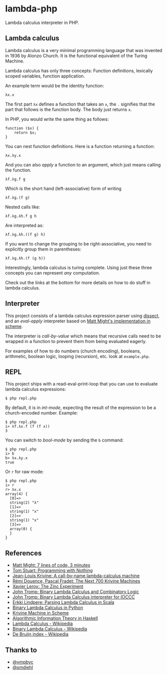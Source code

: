 # lambda-php

Lambda calculus interpreter in PHP.

## Lambda calculus

Lambda calculus is a very minimal programming language that was invented in
1936 by Alonzo Church. It is the functional equivalent of the Turing Machine.

Lambda calculus has only three concepts: Function definitions, lexically
scoped variables, function application.

An example term would be the identity function:

    λx.x

The first part `λx` defines a function that takes an `x`, the `.` signifies
that the part that follows is the function body. The body just returns `x`.

In PHP, you would write the same thing as follows:

    function ($x) {
        return $x;
    }

You can nest function definitions. Here is a function returning a function:

    λx.λy.x

And you can also *apply* a function to an argument, which just means calling
the function.

    λf.λg.f g

Which is the short hand (left-associative) form of writing

    λf.λg.(f g)

Nested calls like:

    λf.λg.λh.f g h

Are interpreted as:

    λf.λg.λh.((f g) h)

If you want to change the grouping to be right-associative, you need to
explicitly group them in parentheses:

    λf.λg.λh.(f (g h))

Interestingly, lambda calculus is turing complete. Using just these three
concepts you can represent *any* computation.

Check out the links at the bottom for more details on how to do stuff in
lambda calculus.

## Interpreter

This project consists of a lambda calculus expression parser using
[dissect](https://github.com/jakubledl/dissect), and an *eval-apply*
interpreter based on [Matt Might's implementation in
scheme](http://matt.might.net/articles/implementing-a-programming-language/).

The interpreter is *call-by-value* which means that recursive calls need to be
wrapped in a function to prevent them from being evaluated eagerly.

For examples of how to do numbers (church encoding), booleans, arithmetic,
boolean logic, looping (recursion), etc. look at `example.php`.

## REPL

This project ships with a read-eval-print-loop that you can use to evaluate
lambda calculus expressions:

    $ php repl.php

By default, it is in *int-mode*, expecting the result of the expression to be
a church-encoded number. Example:

    $ php repl.php
    i> λf.λx.f (f (f x))
    3

You can switch to *bool-mode* by sending the `b` command:

    $ php repl.php
    i> b
    b> λx.λy.x
    true

Or `r` for raw mode:

    $ php repl.php
    i> r
    r> λx.x
    array(4) {
      [0]=>
      string(2) "λ"
      [1]=>
      string(1) "x"
      [2]=>
      string(1) "x"
      [3]=>
      array(0) {
      }
    }

## References

* [Matt Might: 7 lines of code, 3 minutes](http://matt.might.net/articles/implementing-a-programming-language/)
* [Tom Stuart: Programming with Nothing](http://codon.com/programming-with-nothing)
* [Jean-Louis Krivine: A call-by-name lambda-calculus machine](http://www.pps.univ-paris-diderot.fr/~krivine/articles/lazymach.pdf)
* [Rémi Douence, Pascal Fradet: The Next 700 Krivine Machines](http://pop-art.inrialpes.fr/~fradet/PDFs/HOSC07.pdf)
* [Xavier Leroy: The Zinc Experiment](http://citeseerx.ist.psu.edu/viewdoc/summary?doi=10.1.1.43.6772)
* [John Tromp: Binary Lambda Calculus and Combinatory Logic](http://homepages.cwi.nl/~tromp/cl/LC.pdf)
* [John Tromp: Binary Lambda Calculus interpreter for IOCCC](http://www.ioccc.org/2012/tromp/hint.html)
* [Erkki Lindpere: Parsing Lambda Calculus in Scala](http://zeroturnaround.com/rebellabs/parsing-lambda-calculus-in-scala/)
* [Binary Lambda Calculus in Python](https://github.com/sdiehl/bnlc)
* [Krivine Machine in Scheme](https://github.com/ympbyc/Carrot)
* [Algorithmic Information Theory in Haskell](https://github.com/tromp/AIT)
* [Lambda Calculus - Wikipedia](http://en.wikipedia.org/wiki/Lambda_calculus)
* [Binary Lambda Calculus - Wikipedia](http://en.wikipedia.org/wiki/Binary_lambda_calculus)
* [De Bruijn index - Wikipedia](http://en.wikipedia.org/wiki/De_Bruijn_index)

## Thanks to

* [@ympbyc](https://twitter.com/ympbyc)
* [@smdiehl](https://twitter.com/smdiehl)
